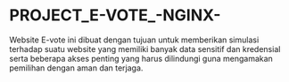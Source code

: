 # PROJECT_E-VOTE_-NGINX-
Website E-vote ini dibuat dengan tujuan untuk memberikan simulasi terhadap suatu website yang memiliki banyak data sensitif dan kredensial serta beberapa akses penting yang harus dilindungi guna mengamakan pemilihan dengan aman dan terjaga.

